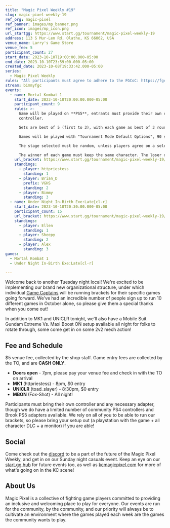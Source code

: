 ```yaml
---
title: "Magic Pixel Weekly #19"
slug: magic-pixel-weekly-19
ref_org: magic-pixel
ref_banner: images/mp_banner.png
ref_icon: images/mp_icon.png
url_startgg: https://www.start.gg/tournament/magic-pixel-weekly-19
address: 113 S Mur-Len Rd, Olathe, KS 66062, USA
venue_name: Larry's Game Store
venue_fee: 5
participant_count: 27
start_date: 2023-10-10T19:00:00.000-05:00
end_date: 2023-10-10T23:59:00.000-05:00
created_date: 2023-10-08T19:33:42.000-05:00
series:
  - Magic Pixel Weekly
rules: "All participants must agree to adhere to the FGCoC: https://fgcoc.com/"
stream: bimmyfgc
events:
  - name: Mortal Kombat 1
    start_date: 2023-10-10T20:00:00.000-05:00
    participant_count: 9
    rules: >-
      Game will be played on **PS5**, entrants must provide their own compatible
      controller.  

      Sets are best of 5 (first to 3), with each game as best of 3 rounds (first to 2).  

      Games will be played with "Tournament Mode Default Options", 90 second timer, interactables on. Default Tournament Mode Variations and Tournament Mode Kustom Variations only.  

      The stage selected must be random, unless players agree on a selected stage.  

      The winner of each game must keep the same character. The loser of that game may switch character.
    url_bracket: https://www.start.gg/tournament/magic-pixel-weekly-19/events/mortal-kombat/brackets/1485044/2242696
    standings:
      - player: httpriestess
        standing: 1
      - player: Brian_D
        prefix: VGHS
        standing: 2
      - player: Bimmy
        standing: 3
  - name: Under Night In-Birth Exe:Late[cl-r]
    start_date: 2023-10-10T20:30:00.000-05:00
    participant_count: 15
    url_bracket: https://www.start.gg/tournament/magic-pixel-weekly-19/events/uniclr/brackets/1485051/2242706
    standings:
      - player: Ellen
        standing: 1
      - player: Sheepy
        standing: 2
      - player: Alex
        standing: 3
games:
  - Mortal Kombat 1
  - Under Night In-Birth Exe:Late[cl-r]

---
```


Welcome back to another Tuesday night local! We're excited to be implementing our brand new organizational structure, under which individual [Game Captains](https://docs.google.com/document/d/1wtEAvkOOeXrrJ6O-5C3Sem3D4pmhqPIl5g4WeeYQPBU/edit) will be running brackets for their specific games going forward. We've had an incredible number of people sign up to run 10 different games in October alone, so please give them a special thanks when you come out!

In addition to MK1 and UNICLR tonight, we'll also have a Mobile Suit Gundam Extreme Vs. Maxi Boost ON setup available all night for folks to rotate through, some come get in on some 2v2 mech action!

## Fee and Schedule
$5 venue fee, collected by the shop staff. Game entry fees are collected by the TO, and are **CASH ONLY**.

- **Doors open** - 7pm, please pay your venue fee and check in with the TO on arrival
- **MK1** (httpriestess) - 8pm, $0 entry 
- **UNICLR** (toad_slayer) - 8:30pm, $0 entry
- **MBON** (Fox-Shot) - All night!

Participants must bring their own controller and any necessary adapter, though we do have a limited number of community PS4 controllers and Brook PS5 adapters available. We rely on all of you to be able to run our brackets, so please bring your setup out (a playstation with the game + all character DLC + a monitor) if you are able!  

## Social
Come check out the [discord](https://discord.gg/jkmn6CVrrQ) to be a part of the future of the Magic Pixel Weekly, and get in on our Sunday night casuals event. Keep an eye on our [start.gg hub](https://www.start.gg/hub/magic-pixel) for future events too, as well as [kcmagicpixel.com](https://kcmagicpixel.com) for more of what's going on in the KC scene!

## About Us

Magic Pixel is a collective of fighting game players committed to providing an inclusive and welcoming place to play for everyone. Our events are run for the community, by the community, and our priority will always be to cultivate an environment where the games played each week are the games the community wants to play.
  